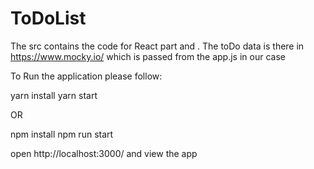 # ToDoList
The src contains the code for React part and .
The toDo data is there in https://www.mocky.io/ which is passed from the app.js in our case

To Run the application please follow:

yarn install
yarn start

OR

npm install
npm run start

open http://localhost:3000/ and view the app